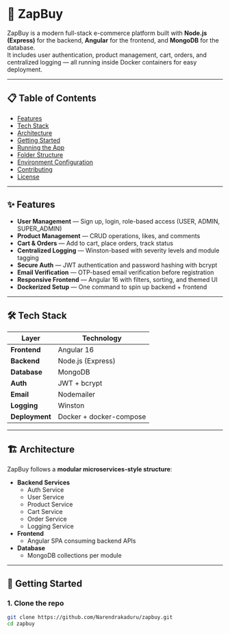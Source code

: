 # 🛒 ZapBuy

ZapBuy is a modern full-stack e-commerce platform built with **Node.js (Express)** for the backend, **Angular** for the frontend, and **MongoDB** for the database.  
It includes user authentication, product management, cart, orders, and centralized logging — all running inside Docker containers for easy deployment.

---

## 📋 Table of Contents

- [Features](#-features)
- [Tech Stack](#-tech-stack)
- [Architecture](#-architecture)
- [Getting Started](#-getting-started)
- [Running the App](#-running-the-app)
- [Folder Structure](#-folder-structure)
- [Environment Configuration](#-environment-configuration)
- [Contributing](#-contributing)
- [License](#-license)

---

## ✨ Features

- **User Management** — Sign up, login, role-based access (USER, ADMIN, SUPER_ADMIN)
- **Product Management** — CRUD operations, likes, and comments
- **Cart & Orders** — Add to cart, place orders, track status
- **Centralized Logging** — Winston-based with severity levels and module tagging
- **Secure Auth** — JWT authentication and password hashing with bcrypt
- **Email Verification** — OTP-based email verification before registration
- **Responsive Frontend** — Angular 16 with filters, sorting, and themed UI
- **Dockerized Setup** — One command to spin up backend + frontend

---

## 🛠 Tech Stack

| Layer       | Technology |
|-------------|------------|
| **Frontend**| Angular 16 |
| **Backend** | Node.js (Express) |
| **Database**| MongoDB |
| **Auth**    | JWT + bcrypt |
| **Email**   | Nodemailer |
| **Logging** | Winston |
| **Deployment** | Docker + docker-compose |

---

## 🏗 Architecture

ZapBuy follows a **modular microservices-style structure**:

- **Backend Services**
  - Auth Service
  - User Service
  - Product Service
  - Cart Service
  - Order Service
  - Logging Service
- **Frontend**
  - Angular SPA consuming backend APIs
- **Database**
  - MongoDB collections per module

---

## 🚀 Getting Started

### 1. Clone the repo
```bash
git clone https://github.com/Narendrakaduru/zapbuy.git
cd zapbuy
